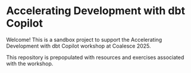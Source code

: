 # Accelerating Development with dbt Copilot


Welcome! This is a sandbox project to support the Accelerating Development with dbt Copilot workshop at Coalesce 2025.

This repository is prepopulated with resources and exercises associated with the workshop.
